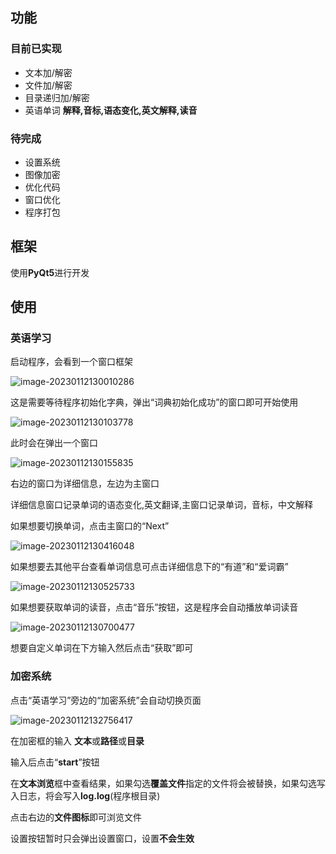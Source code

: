 ## 功能

### 目前已实现

- 文本加/解密
- 文件加/解密
- 目录递归加/解密
- 英语单词 **解释,音标,语态变化,英文解释,读音** 

### 待完成

- 设置系统
- 图像加密
- 优化代码
- 窗口优化
- 程序打包

## 框架

使用**PyQt5**进行开发

## 使用

### 英语学习

启动程序，会看到一个窗口框架

![image-20230112130010286](https://599575461.github.io/Oipids/image-20230112130010286.png)

这是需要等待程序初始化字典，弹出“词典初始化成功”的窗口即可开始使用

![image-20230112130103778](https://599575461.github.io/Oipids/image-20230112130103778.png)

此时会在弹出一个窗口

![image-20230112130155835](https://599575461.github.io/Oipids/image-20230112130155835.png)

右边的窗口为详细信息，左边为主窗口

详细信息窗口记录单词的语态变化,英文翻译,主窗口记录单词，音标，中文解释

如果想要切换单词，点击主窗口的“Next”

![image-20230112130416048](https://599575461.github.io/Oipids/image-20230112130416048.png)

如果想要去其他平台查看单词信息可点击详细信息下的“有道”和“爱词霸”

![image-20230112130525733](https://599575461.github.io/Oipids/image-20230112130525733.png)

如果想要获取单词的读音，点击“音乐”按钮，这是程序会自动播放单词读音

![image-20230112130700477](https://599575461.github.io/Oipids/image-20230112130700477.png)

想要自定义单词在下方输入然后点击“获取”即可

### 加密系统

点击“英语学习”旁边的“加密系统”会自动切换页面

![image-20230112132756417](https://599575461.github.io/Oipids/image-20230112132756417.png)

在加密框的输入 **文本**或**路径**或**目录**

输入后点击“**start**”按钮

在**文本浏览**框中查看结果，如果勾选**覆盖文件**指定的文件将会被替换，如果勾选写入日志，将会写入**log.log**(程序根目录)

点击右边的**文件图标**即可浏览文件

设置按钮暂时只会弹出设置窗口，设置**不会生效**

